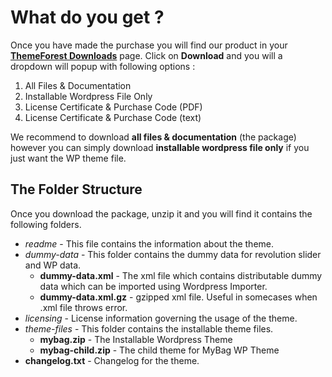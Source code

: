 # What do you get ?

Once you have made the purchase you will find our product in your **[ThemeForest Downloads](http://themeforest.net/downloads/)** page. Click on **Download** and you will a dropdown will popup with following options :

1. All Files & Documentation
2. Installable Wordpress File Only
3. License Certificate & Purchase Code (PDF)
4. License Certificate & Purchase Code (text)

We recommend to download **all files & documentation** (the package) however you can simply download **installable wordpress file only** if you just want the WP theme file.

## The Folder Structure

Once you download the package, unzip it and you will find it contains the following folders.

* *readme* - This file contains the information about the theme.
* *dummy-data* - This folder contains the dummy data for revolution slider and WP data.
  * **dummy-data.xml** - The xml file which contains distributable dummy data which can be imported using Wordpress Importer.
  * **dummy-data.xml.gz** - gzipped xml file. Useful in somecases when .xml file throws error.
* *licensing* - License information governing the usage of the theme.
* *theme-files* - This folder contains the installable theme files.
   * **mybag.zip** - The Installable Wordpress Theme
   * **mybag-child.zip** - The child theme for MyBag WP Theme
* **changelog.txt** - Changelog for the theme.
